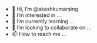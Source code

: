 - 👋 Hi, I’m @akashkumarsing
- 👀 I’m interested in ...
- 🌱 I’m currently learning ...
- 💞️ I’m looking to collaborate on ...
- 📫 How to reach me ...

<!---
akashkumarsing/akashkumarsing is a ✨ special ✨ repository because its `README.md` (this file) appears on your GitHub profile.
You can click the Preview link to take a look at your changes.
--->
